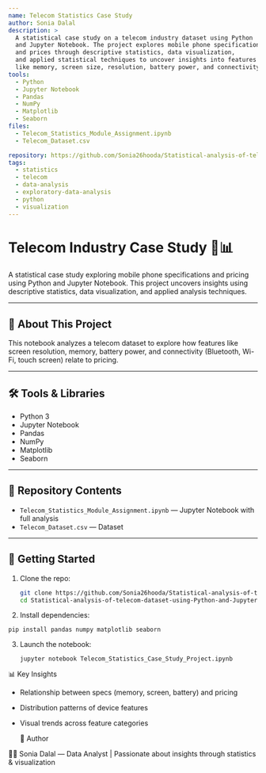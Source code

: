 ```yaml
---
name: Telecom Statistics Case Study
author: Sonia Dalal
description: >
  A statistical case study on a telecom industry dataset using Python 
  and Jupyter Notebook. The project explores mobile phone specifications 
  and prices through descriptive statistics, data visualization, 
  and applied statistical techniques to uncover insights into features 
  like memory, screen size, resolution, battery power, and connectivity options.
tools:
  - Python
  - Jupyter Notebook
  - Pandas
  - NumPy
  - Matplotlib
  - Seaborn
files:
  - Telecom_Statistics_Module_Assignment.ipynb
  - Telecom_Dataset.csv

repository: https://github.com/Sonia26hooda/Statistical-analysis-of-telecom-dataset-using-Python-and-Jupyter-Notebook
tags:
  - statistics
  - telecom
  - data-analysis
  - exploratory-data-analysis
  - python
  - visualization
---
```


# Telecom Industry Case Study 📱📊

A statistical case study exploring mobile phone specifications and pricing using Python and Jupyter Notebook. This project uncovers insights using descriptive statistics, data visualization, and applied analysis techniques.

---

## 📌 About This Project
This notebook analyzes a telecom dataset to explore how features like screen resolution, memory, battery power, and connectivity (Bluetooth, Wi-Fi, touch screen) relate to pricing.

---

## 🛠️ Tools & Libraries
- Python 3
- Jupyter Notebook
- Pandas
- NumPy
- Matplotlib
- Seaborn

---

## 📂 Repository Contents
- `Telecom_Statistics_Module_Assignment.ipynb` — Jupyter Notebook with full analysis  
- `Telecom_Dataset.csv` — Dataset   

---

## 🚀 Getting Started
1. Clone the repo:
   ```bash
   git clone https://github.com/Sonia26hooda/Statistical-analysis-of-telecom-dataset-using-Python-and-Jupyter-Notebook.git
   cd Statistical-analysis-of-telecom-dataset-using-Python-and-Jupyter-Notebook


2. Install dependencies:
  ```
 pip install pandas numpy matplotlib seaborn
  ```
3. Launch the notebook:
   ```
   jupyter notebook Telecom_Statistics_Case_Study_Project.ipynb
   ```
📊 Key Insights

* Relationship between specs (memory, screen, battery) and pricing

* Distribution patterns of device features

* Visual trends across feature categories

  📌 Author

👩‍💻 Sonia Dalal — Data Analyst | Passionate about insights through statistics & visualization
